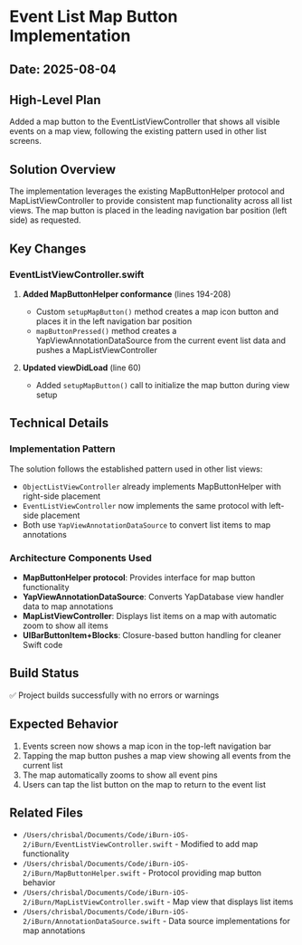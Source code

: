 # Event List Map Button Implementation

## Date: 2025-08-04

## High-Level Plan

Added a map button to the EventListViewController that shows all visible events on a map view, following the existing pattern used in other list screens.

## Solution Overview

The implementation leverages the existing MapButtonHelper protocol and MapListViewController to provide consistent map functionality across all list views. The map button is placed in the leading navigation bar position (left side) as requested.

## Key Changes

### EventListViewController.swift

1. **Added MapButtonHelper conformance** (lines 194-208)
   - Custom `setupMapButton()` method creates a map icon button and places it in the left navigation bar position
   - `mapButtonPressed()` method creates a YapViewAnnotationDataSource from the current event list data and pushes a MapListViewController

2. **Updated viewDidLoad** (line 60)
   - Added `setupMapButton()` call to initialize the map button during view setup

## Technical Details

### Implementation Pattern
The solution follows the established pattern used in other list views:
- `ObjectListViewController` already implements MapButtonHelper with right-side placement
- `EventListViewController` now implements the same protocol with left-side placement
- Both use `YapViewAnnotationDataSource` to convert list items to map annotations

### Architecture Components Used
- **MapButtonHelper protocol**: Provides interface for map button functionality
- **YapViewAnnotationDataSource**: Converts YapDatabase view handler data to map annotations
- **MapListViewController**: Displays list items on a map with automatic zoom to show all items
- **UIBarButtonItem+Blocks**: Closure-based button handling for cleaner Swift code

## Build Status

✅ Project builds successfully with no errors or warnings

## Expected Behavior

1. Events screen now shows a map icon in the top-left navigation bar
2. Tapping the map button pushes a map view showing all events from the current list
3. The map automatically zooms to show all event pins
4. Users can tap the list button on the map to return to the event list

## Related Files

- `/Users/chrisbal/Documents/Code/iBurn-iOS-2/iBurn/EventListViewController.swift` - Modified to add map functionality
- `/Users/chrisbal/Documents/Code/iBurn-iOS-2/iBurn/MapButtonHelper.swift` - Protocol providing map button behavior
- `/Users/chrisbal/Documents/Code/iBurn-iOS-2/iBurn/MapListViewController.swift` - Map view that displays list items
- `/Users/chrisbal/Documents/Code/iBurn-iOS-2/iBurn/AnnotationDataSource.swift` - Data source implementations for map annotations